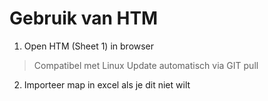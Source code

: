 # Gebruik van HTM

1. Open HTM (Sheet 1) in browser
> Compatibel met Linux
> Update automatisch via GIT pull

2. Importeer map in excel als je dit niet wilt
